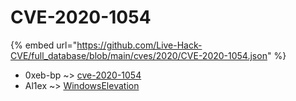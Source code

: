 # CVE-2020-1054
{% embed url="https://github.com/Live-Hack-CVE/full_database/blob/main/cves/2020/CVE-2020-1054.json" %}

* 0xeb-bp ~> [cve-2020-1054](https://www.alice-snow.ru/2020/database/cve-2020-1054/cve-2020-1054-0xeb-bp)
* Al1ex ~> [WindowsElevation](https://www.alice-snow.ru/2020/database/cve-2020-1054/windowselevation-al1ex)